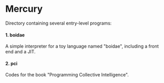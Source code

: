 Mercury
=======

Directory containing several entry-level programs:

#### 1. boidae

A simple interpreter for a toy language named "boidae", including a front end and a JIT.

#### 2. pci

Codes for the book "Programming Collective Intelligence".
